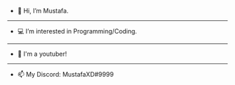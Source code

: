 - 👋 Hi, I’m Mustafa.
------------------------------
- 💻 I’m interested in Programming/Coding.
------------------------------
- 🔴 I'm a youtuber!
------------------------------
- 📫 My Discord: MustafaXD#9999

